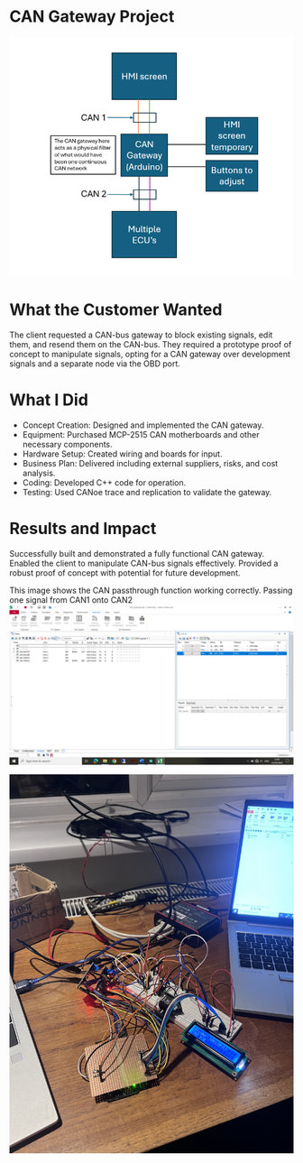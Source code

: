 # CAN Gateway Project
![Screenshot](https://github.com/CameronCode22/CAN-Gateway/blob/main/Image_Folder_GitHub/Block%20Diagram.png)
# What the Customer Wanted
The client requested a CAN-bus gateway to block existing signals, edit them, and resend them on the CAN-bus. They required a prototype proof of concept to manipulate signals, opting for a CAN gateway over development signals and a separate node via the OBD port.
# What I Did
- Concept Creation: Designed and implemented the CAN gateway.
- Equipment: Purchased MCP-2515 CAN motherboards and other necessary components.
- Hardware Setup: Created wiring and boards for input.
- Business Plan: Delivered including external suppliers, risks, and cost analysis.
- Coding: Developed C++ code for operation.
- Testing: Used CANoe trace and replication to validate the gateway.
# Results and Impact
Successfully built and demonstrated a fully functional CAN gateway.
Enabled the client to manipulate CAN-bus signals effectively.
Provided a robust proof of concept with potential for future development.


This image shows the CAN passthrough function working correctly. Passing one signal from CAN1 onto CAN2
![Screenshot](https://github.com/CameronCode22/CAN-Gateway/blob/main/Image_Folder_GitHub/CAN_Passthrough.png?raw=true)

![Screenshot](https://github.com/CameronCode22/CAN-Gateway/blob/main/Image_Folder_GitHub/CAN_Gateway.jpg)
